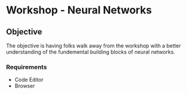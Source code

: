 # Workshop - Neural Networks
## Objective

The objective is having folks walk away from the workshop with a better
understanding of the fundemental building blocks of neural networks.

### Requirements

 - Code Editor
 - Browser
